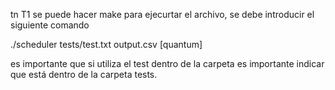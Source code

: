 tn T1 se puede hacer make
para ejecurtar el archivo, se debe introducir el siguiente comando

./scheduler tests/test.txt output.csv [quantum] 

es importante que si utiliza el test dentro de la carpeta es importante indicar que está dentro de la carpeta tests.
